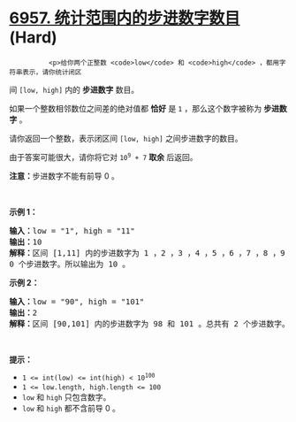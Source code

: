 # [6957. 统计范围内的步进数字数目][link] (Hard)

[link]: https://leetcode.cn/contest/weekly-contest-356/problems/count-stepping-numbers-in-range/


              <p>给你两个正整数 <code>low</code> 和 <code>high</code> ，都用字符串表示，请你统计闭区
间 <code>[low, high]</code> 内的 <strong>步进数字</strong> 数目。</p>

<p>如果一个整数相邻数位之间差的绝对值都 <strong>恰好</strong> 是 <code>1</code> ，那么这个数字被称为
<strong>步进数字</strong> 。</p>

<p>请你返回一个整数，表示闭区间 <code>[low, high]</code> 之间步进数字的数目。</p>

<p>由于答案可能很大，请你将它对 <code>10<sup>9</sup> + 7</code> <strong>取余</strong> 后返回。</p>

<p><b>注意：</b>步进数字不能有前导 0 。</p>

<p> </p>

<p><strong>示例 1：</strong></p>

<pre><b>输入：</b>low = &#34;1&#34;, high = &#34;11&#34;
<b>输出：</b>10
<strong>解释：</strong>区间 [1,11] 内的步进数字为 1 ，2 ，3 ，4 ，5 ，6 ，7 ，8 ，9 和 10 。总共有 1
0 个步进数字。所以输出为 10 。</pre>

<p><strong>示例 2：</strong></p>

<pre><b>输入：</b>low = &#34;90&#34;, high = &#34;101&#34;
<b>输出：</b>2
<strong>解释：</strong>区间 [90,101] 内的步进数字为 98 和 101 。总共有 2 个步进数字。所以输出为 2 。
</pre>

<p> </p>

<p><strong>提示：</strong></p>

<ul>
    <li><code>1 &lt;= int(low) &lt;= int(high) &lt; 10<sup>100</sup></code></li>
    <li><code>1 &lt;= low.length, high.length &lt;= 100</code></li>
    <li><code>low</code> 和 <code>high</code> 只包含数字。</li>
    <li><code>low</code> 和 <code>high</code> 都不含前导 0 。</li>
</ul>

            
